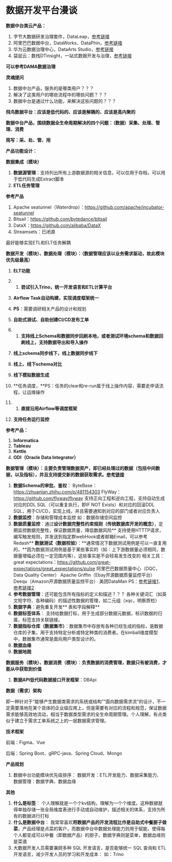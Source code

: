 # 数据开发平台漫谈

**数据中台类云产品：**

1. 字节大数据研发治理套件，DataLeap，[参考链接](https://www.volcengine.com/product/dataleap)
2. 阿里巴巴数据中台，DataWorks、DataPhin，[参考链接](https://developer.aliyun.com/ask/135266)
3. 华为云数据治理中心，DataArts Studio，[参考链接](https://www.huaweicloud.com/product/dayu.html)
4. 袋鼠云：数栈DTinsight，一站式数据开发与治理，[参考链接](https://www.dtstack.com/dtinsight)

**可以参考DAMA数据治理**

**灵魂提问**

1. 数据中台产品，服务的是哪类用户？？？
2. 解决了这类用户的哪些流程中的哪些问题？？？
3. 数据中台是通过什么功能，来解决这些问题的？？？

**飛鸟数据平台：应该是低代码的、应该是解耦的、应该是高内聚的**

**数据中台产品，围绕数据全生命周期解决的四个问题：（数据）采集、处理、管理、消费**

**简写：采、处、管、用**

**产品功能设计：**

**数据集成（模块）**

1. **数据源管理**：支持列出所有上游数据源的相关信息，可以仅用于存档，可以用于低代码生成Extract脚本
2. **ETL任务管理**

**参考产品**

1. Apache seatunnel（Waterdrop）：https://github.com/apache/incubator-seatunnel
2. Bitsail：https://github.com/bytedance/bitsail
3. DataX：https://github.com/alibaba/DataX
4. Streamsets：已闭源

最好能够实现ETL和ELT任务解耦

**数据开发（模块）、数据处理（模块）：（数据管理应该以业务需求驱动，故此模块优先级最高）**

1. **ELT功能**

2. 1. **尝试引入Trino，统一开发语言和ETL计算平台**
2. **Airflow Task自动构建，实现调度框架统一**
3. **PS**：需要调研相关产品的设计和规划

3. **自助式测试、自助创建CI/CD发布工单**

4. 1. **支持线上Schema和数据同步回刷本地，或者测试环境schema和数据回刷线上，支持数据导出和导入操作**
2. **线上schema同步线下，线上数据同步线下**
3. **线上、线下schema对比**
4. **线下模拟数据生成**

5. **任务调度，**PS：任务的clear和re-run属于线上操作内容，需要走申请流程，让运维操作

6. 1. **直接沿用Airflow等调度框架**
2. **支持任务运行监控**

**参考产品：**

1. **Informatica**
2. **Tableau**
3. **Kettle**
4. **ODI（Oracle Data Integrator）**

**数据管理（模块）：主要负责管理数据资产，即已经处理过的数据（包括中间数据，以及指标），并且支持提交新的数据获取需求。**[**参考链接**](https://zhuanlan.zhihu.com/p/559857853)

1. **数据Schema的审批、鉴权**：
ByteBase：https://zhuanlan.zhihu.com/p/481154303
FlyWay：https://github.com/flyway/flyway
支持正向工程和逆向工程，支持自动生成对应的DDL SQL（可以重复执行，即IF     NOT Exists）和对应的回滚DDL SQL，用于CI/CD，实现上线，并且需要通知到对应的部门或者对应负责人
2. **数据监控**：存储和管理成本监控
如：数据存储空间监控
3. **数据质量监控**：通过**设计数据完整性约束规则（传统数据库开发的概念）**，定期监控数据完整性，保证数据质量，降低数据风险**
支持使用HTTTP请求，编写触发规则，并发送到指定群webHook或者邮箱Email，可以参考Redash**
**数据测试（数据校验）**：**通常情况下数据测试用例是可以一直复用的，**因为数据测试用例是基于某些事实的（如：上下游数据量必须相同，数据量增幅必须在一定范围内等），这些事实是不会轻易发生改变的
相关工具：
great expectations：https://github.com/great-expectations/great_expectations/pulse
阿里巴巴数据质量中心（DQC，Data Quality Center）
Apache Griffin（Ebay开源数据质量监控平台）
Deequ（Amazon开源数据质量监控平台）
美团DataMan
PS：[参考链接1](https://zhuanlan.zhihu.com/p/41679658)、[参考链接2](https://cloud.tencent.com/developer/article/1970637)
4. **参考数据管理**：还可能包含所有指标的定义和描述？？？
各种关键词汇（如英文短字符、各种编码）的描述性数据的管理，如二元组（xqc，明察质检）
5. **数据字典**：避免重复开发**
表和字段解释**
6. **数据标签体系**：
支持给数据打标，用于生成部分数据元数据，标识数据的归属，标签支持关联链接。
7. **数据指标仓库（数据集市）**：数据集市中存放有各种已经生成的指标，是数据仓库的子集，用于支持特定分析或特定种类的消费者。在kimball维度模型中，数据集市通常是面向用户类型设计的。
8. **数据血缘**
9. **数据地图**

**数据服务（模块）、数据消费（模块）**：**负责数据的消费管理，数据只有被消费，才能从中获取到价值**

1. **数据API低代码数据接口开发框架**：DBApi

**数据（需求）架构**

即一种针对于“能够产生数据类需求的系统或结构”“面向数据需求流”的设计，不一定需要落地在某个具体的企业级应用上，但是需要有对应的流程和规范，保证数据需求能够高效地流动，相当于数据类型需求的全生命周期管理。个人理解，有点类似于建立于需求工单系统之上的一层数据需求管理。

**技术框架**

前端：Figma、Vue

后端：Spring Boot、gRPC-java、Spring Cloud、Mongo

**产品规划**

1. 数据中台功能模块优先级排序：
数据开发：ETL开发能力、数据采集能力、
数据管理：数据字典、数据血缘

**其他**

1. **什么是标签**：
个人理解就是一个个kv结构，理解为一个个维度。这种数据就得单独存储一张全局维度表进行手动或自动维护，描述相关的体系，支持为所有的数据进行打标
1. **什么是数据中台**：
我常常喜欢**将数据产品的开发流程比作是自助式中餐厨子做菜**，产品经理是点菜的客户，而数据中台中数据处理能力则用于赋能，使得每个人都变成可以中餐（即数据产品）的厨子，数据字典则是菜单，数据血缘则是菜谱
1. 大数据开发人员需要兼顾多种 SQL 开发语言，是否能够统一 SQL 查询和 ETL 开发语言，减少开发人员的学习和开发成本：
如：Trino